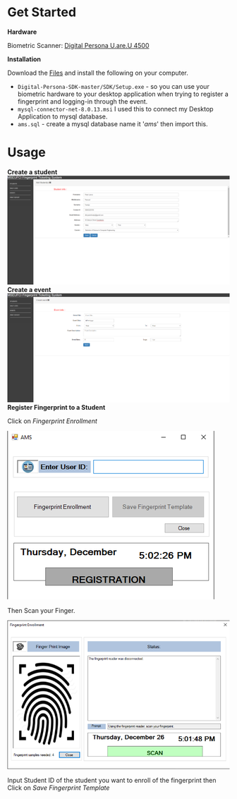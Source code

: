 # Get Started
**Hardware**

Biometric Scanner: [Digital Persona U.are.U 4500](https://www.lazada.com.ph/products/digital-persona-uareu-4500-fingerprint-scanner-uru4500-with-sdk-i121429233-s126283958.html?ef_id=Cj0KCQiA0ZHwBRCRARIsAK0Tr-q4VYad3021bHyyeUZ4WbWyHYcmt3K1P4kgf07ZtK1f0mBv-SyXZ4caAvxFEALw_wcB:G:s&s_kwcid=AL!3151!3!244365264139!!!u!293946777986!&exlaz=d_1:mm_150050845_51350205_2010350205::12:1032129542!52512091404!!!pla-293946777986!c!293946777986!126283958!135210741!244365264139)

**Installation**

Download the  [Files](https://drive.google.com/open?id=1l8VP_tSVcN8cU29vXhbSwLitMxlqHAzD) and install the following on your computer.

 - `Digital-Persona-SDK-master/SDK/Setup.exe`  - so you can use your biometric hardware to your desktop application when trying to register a fingerprint and logging-in through the event.
 - `mysql-connector-net-8.0.13.msi` I used this to connect my Desktop Application to mysql database.
 - `ams.sql` - create a mysql database name it '*ams*' then import this.



# Usage

**Create a student**
![Navi](https://github.com/kuyapete/Biometric-Ticketing-System/blob/master/AMS%20Images/Create%20Student.png)
**Create a event**
![Create Event](https://github.com/kuyapete/Biometric-Ticketing-System/blob/master/AMS%20Images/Create%20Event.png)
**Register Fingerprint to a Student**

Click on *Fingerprint Enrollment*

![enter image description here](https://github.com/kuyapete/Biometric-Ticketing-System/blob/master/AMS%20Images/Register%20Fingerprint.png)

Then Scan your Finger.

![enter image description here](https://github.com/kuyapete/Biometric-Ticketing-System/blob/master/AMS%20Images/Scan%20Fingerprint%20Register.png)

Input Student ID of the student you want to enroll of the fingerprint then Click on *Save Fingerprint Template*


